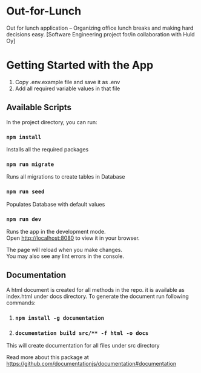 # Out-for-Lunch

Out for lunch application – Organizing office lunch breaks and making hard decisions easy. [Software Engineering project for/in collaboration with Huld Oy]

# Getting Started with the App

1. Copy .env.example file and save it as .env
2. Add all required variable values in that file

## Available Scripts

In the project directory, you can run:

### `npm install`

Installs all the required packages

### `npm run migrate`

Runs all migrations to create tables in Database

### `npm run seed`

Populates Database with default values

### `npm run dev`

Runs the app in the development mode.\
Open [http://localhost:8080](http://localhost:8080) to view it in your browser.

The page will reload when you make changes.\
You may also see any lint errors in the console.

## Documentation

A html document is created for all methods in the repo. it is available as index.html under docs directory.
To generate the document run following commands:
1. ### `npm install -g documentation`
2. ### `documentation build src/** -f html -o docs`

This will create documentation for all files under src directory

Read more about this package at https://github.com/documentationjs/documentation#documentation
